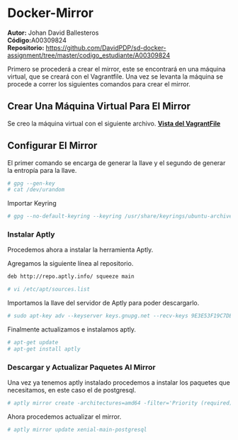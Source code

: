 # Docker-Mirror
<b>Autor:</b> Johan David Ballesteros <br>
<b>Código:</b>A00309824<br>
<b>Repositorio:</b> https://github.com/DavidPDP/sd-docker-assignment/tree/master/codigo_estudiante/A00309824

Primero se procederá a crear el mirror, este se encontrará en una máquina virtual, que se creará con el Vagrantfile. Una vez se levanta la máquina se procede a correr los siguientes comandos para crear el mirror.

## Crear Una Máquina Virtual Para El Mirror
Se creo la máquina virtual con el siguiente archivo.
<a href=""><b>Vista del VagrantFile</b></a>

## Configurar El Mirror
El primer comando se encarga de generar la llave y el segundo de generar la entropía para la llave.
```sh
# gpg --gen-key
# cat /dev/urandom
```
Importar Keyring
```sh
# gpg --no-default-keyring --keyring /usr/share/keyrings/ubuntu-archive-keyring.gpg --export | gpg --no-default-keyring --keyring trustedkeys.gpg --import
```
### Instalar Aptly
Procedemos ahora a instalar la herramienta Aptly.

Agregamos la siguiente línea al repositorio. 
```txt
deb http://repo.aptly.info/ squeeze main
```
```sh
# vi /etc/apt/sources.list
```
Importamos la llave del servidor de Aptly para poder descargarlo.
```sh
# sudo apt-key adv --keyserver keys.gnupg.net --recv-keys 9E3E53F19C7DE460
```
Finalmente actualizamos e instalamos aptly.
```sh
# apt-get update
# apt-get install aptly
```
### Descargar y Actualizar Paquetes Al Mirror
Una vez ya tenemos aptly instalado procedemos a instalar los paquetes que necesitamos, en este caso el de postgresql.
```sh
# aptly mirror create -architectures=amd64 -filter='Priority (required) | Priority (important) | Priority (standard) | postgresql' -filter-with-deps xenial-main-postgresql http://mirror.upb.edu.co/ubuntu/ xenial main
```
Ahora procedemos actualizar el mirror.
```sh
# aptly mirror update xenial-main-postgresql
```








